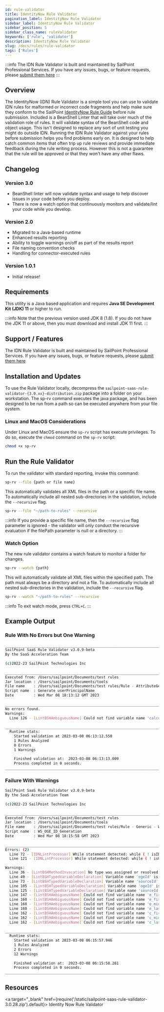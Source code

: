 ```yaml
---
id: rule-validator
title: IdentityNow Rule Validator
pagination_label: IdentityNow Rule Validator
sidebar_label: IdentityNow Rule Validator
sidebar_position: 5
sidebar_class_name: ruleValidator
keywords: ['rule', 'validator']
description: IdentityNow Rule Validator
slug: /docs/rules/rule-validator
tags: ['Rules']
---
```


:::info
The IDN Rule Validator is built and maintained by SailPoint Professional Services.  If you have any issues, bugs, or feature requests, please [submit them here](https://www.sailpoint.com/services/professional/#contact-form)
:::

## Overview

The IdentityNow (IDN) Rule Validator is a simple tool you can use to validate IDN rules for malformed or incorrect code fragments and help make sure they conform to the SailPoint [IdentityNow Rule Guide](/idn/docs/rules#rule-guidelines) before rule submission. Included is a BeanShell Linter that will take over much of the validation role of rules. It will validate syntax of the BeanShell code and object usage. This isn't designed to replace any sort of unit testing you might do outside IDN. Running the IDN Rule Validator against your rules before submission helps you find problems early on. It is designed to help catch common items that often trip up rule reviews and provide immediate feedback during the rule writing process. However this is not a guarantee that the rule will be approved or that they won't have any other flaws.

## Changelog

### Version 3.0

- BeanShell linter will now validate syntax and usage to help discover issues in your code before you deploy.
- There is now a watch option that continuously monitors and validate/lint your code while you develop.

### Version 2.0

- Migrated to a Java-based runtime
- Enhanced results reporting
- Ability to toggle warnings on/off as part of the results report
- File naming convention checks
- Handling for connector-executed rules

### Version 1.0.1

- Initial release!

## Requirements

This utility is a Java based application and requires **Java SE Development Kit (JDK) 11** or higher to run.

:::info
Note that the previous version used JDK 8 (1.8). If you do not have the JDK 11 or above, then you must download and install JDK 11 first. 
:::

## Support / Features

The IDN Rule Validator is built and maintained by SailPoint Professional Services.  If you have any issues, bugs, or feature requests, please [submit them here](https://www.sailpoint.com/services/professional/#contact-form)

## Installation and Updates

To use the Rule Validator locally, decompress the `sailpoint-saas-rule-validator-{3.0.xx}-distribution.zip` package into a folder on your workstation. The sp-rv command executes the java package, and has been designed to be run from a path so can be executed anywhere from your file system.

### Linux and MacOS Considerations

Under Linux and MacOS ensure the `sp-rv` script has execute privileges. To do so, execute the `chmod` command on the `sp-rv` script:

```bash
chmod +x sp-rv
```

## Run the Rule Validator

To run the validator with standard reporting, invoke this command:

```bash
sp-rv --file {path or file name}
```

This automatically validates all XML files in the path or a specific file name. To automatically include all nested sub-directories in the validation, include the `--recursive` flag.

```bash
sp-rv --file "~/path-to-rules" --recursive
```

:::info
If you provide a specific file name, then the `--recursive` flag parameter is ignored - the validator will only conduct the recursive evaluation if the filePath parameter is null or a directory.
:::

### Watch Option

The new rule validator contains a watch feature to monitor a folder for changes.

```bash
sp-rv --watch {path}
```

This will automatically validate all XML files within the specified path. The path must always be a directory and not a file.
To automatically include all nested sub-directories in the validation, include the `--recursive` flag.

```bash
sp-rv --watch "~/path-to-rules" --recursive
```

:::info
To exit watch mode, press `CTRL+C`.
:::

## Example Output

### Rule With No Errors but One Warning

```bash
________________________________________________________________________________
SailPoint SaaS Rule Validator v3.0.9-beta
By the SaaS Acceleration Team
​
(c)2022-23 SailPoint Technologies Inc
​
________________________________________________________________________________
Executed from: /Users/sailpoint/Documents/test rules
Jar location : /Users/sailpoint/Documents/tools
File name    : /Users/sailpoint/Documents/test rules/Rule - AttributeGenerator - Generate userPrincipalName.xml
Script name  : Generate userPrincipalName
Date         : Wed Mar 08 18:13:12 GMT 2023
​
________________________________________________________________________________
No errors found.
Warnings: 
  Line 126 - [LintBSHAmbiguousName] Could not find variable name 'calculatedUpnDomain ' 
​
________________________________________________________________________________
  Runtime stats:
    Started validation at 2023-03-08 06:13:12.558
    1 Rules Analyzed
    0 Errors
    1 Warnings
​
    Finished validation at:  2023-03-08 06:13:13.009
    Process completed in 0 seconds.
________________________________________________________________________________
```

### Failure With Warnings

```bash
SailPoint SaaS Rule Validator v3.0.9-beta
By the SaaS Acceleration Team
​
(c)2022-23 SailPoint Technologies Inc
​
________________________________________________________________________________
Executed from: /Users/sailpoint/Documents/test rules
Jar location : /Users/sailpoint/Documents/tools
File name    : /Users/sailpoint/Documents/test rules/Rule - Generic - WS_OGE_ID_Generation.xml
Script name  : WS_OGE_ID_Generation
Date         : Wed Mar 08 18:15:58 GMT 2023
​
________________________________________________________________________________
Errors: (2)
  Line 72 - [IDNLintProcessor] While statement detected: while ( ! isIDUnique && Util .isNotNullOrEmpty ( APPLICATION_ID ) && count <= 9 ) { .  .  While loops are disallowed due to infinite loop risks; use a 'for' loop with explicit exit conditions instead 
  Line 121 - [IDNLintProcessor] While statement detected: while ( ! isUnique && ( attempt <= MAX_ATTEMPTS ) ) { .  .  While loops are disallowed due to infinite loop risks; use a 'for' loop with explicit exit conditions instead 
​
Warnings: 
  Line 36 - [LintBSHMethodInvocation] No type was assigned or resolved for variable name: idn 
  Line 49 - [LintBSHTypedVariableDeclaration] Variable name 'ogeId' is shadowing an earlier variable declaration 
  Line 73 - [LintBSHTypedVariableDeclaration] Variable name 'sourceId' is shadowing an earlier variable declaration 
  Line 105 - [LintBSHTypedVariableDeclaration] Variable name 'ogeId' is shadowing an earlier variable declaration 
  Line 125 - [LintBSHTypedVariableDeclaration] Variable name 'sourceId' is shadowing an earlier variable declaration 
  Line 147 - [LintBSHAmbiguousName] Could not find variable name 'e_firstname ' 
  Line 160 - [LintBSHAmbiguousName] Could not find variable name 'e_firstname ' 
  Line 160 - [LintBSHAmbiguousName] Could not find variable name 'e_middleName ' 
  Line 160 - [LintBSHAmbiguousName] Could not find variable name 'e_lastname ' 
  Line 162 - [LintBSHAmbiguousName] Could not find variable name 'c_firstname ' 
  Line 162 - [LintBSHAmbiguousName] Could not find variable name 'c_middleName ' 
  Line 162 - [LintBSHAmbiguousName] Could not find variable name 'c_lastname ' 
​
________________________________________________________________________________
  Runtime stats:
    Started validation at 2023-03-08 06:15:57.946
    1 Rules Analyzed
    2 Errors
    12 Warnings
​
    Finished validation at:  2023-03-08 06:15:58.261
    Process completed in 0 seconds.
________________________________________________________________________________
```

## Resources

<a target="\_blank" href={require('/static/sailpoint-saas-rule-validator-3.0.28.zip').default}> Identity Now Rule Validator </a>
